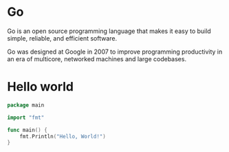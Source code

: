 # Go
Go is an open source programming language that makes it easy to build simple, reliable, and efficient software.

Go was designed at Google in 2007 to improve programming productivity in an era of multicore, networked machines and large codebases.

# Hello world
```Go
package main

import "fmt"

func main() {
    fmt.Println("Hello, World!")
} 
```
